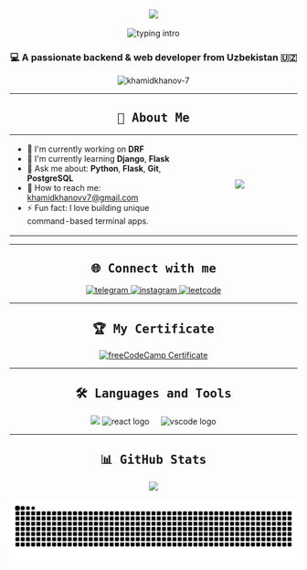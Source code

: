<!-- Header GIF -->
<div align="center">
  <img src="https://media0.giphy.com/media/v1.Y2lkPTc5MGI3NjExY2gydDNrazRqc2RnMHU5aXN2ejlscnBuZHFyYjRvYXo0cXQ5eHNuMiZlcD12MV9pbnRlcm5hbF9naWZfYnlfaWQmY3Q9Zw/5bGYUuT3VEVLa/giphy.gif" height="200" />
</div>

<!-- Typing Intro -->
<p align="center">
  <img src="https://readme-typing-svg.demolab.com?font=Montserrat&weight=700&size=32&duration=2200&pause=900&center=true&vCenter=true&repeat=true&width=700&lines=I'm+Khamidkhanov+Muhammadzohid;Backend+Developer;Python+%7C+Django+%7C+Flask" alt="typing intro" />
</p>

<h3 align="center">💻 A passionate backend & web developer from Uzbekistan 🇺🇿</h3>

<p align="center">
  <img src="https://komarev.com/ghpvc/?username=khamidkhanov-7&label=Profile%20views&color=0e75b6&style=flat" alt="khamidkhanov-7" />
</p>

---

<h2 align="center" style="font-family: 'Fira Code', monospace;">🚀 About Me</h2> 
<div align="center">
  <table>
    <tr>
      <td align="left" width="60%">
        <ul>
          <li>🔨 I'm currently working on <b>DRF</b></li>
          <li>🌱 I'm currently learning <b>Django</b>, <b>Flask</b></li>
          <li>💬 Ask me about: <b>Python</b>, <b>Flask</b>, <b>Git</b>, <b>PostgreSQL</b></li>
          <li>📧 How to reach me: <a href="mailto:khamidkhanovv7@gmail.com">khamidkhanovv7@gmail.com</a></li>
          <li>⚡ Fun fact: I love building unique command-based terminal apps.</li>
        </ul>
      </td>
      <td align="center" width="40%">
        <img src="https://media2.giphy.com/media/QBd2kLB5qDmysEXre9/giphy.gif" width="250" />
      </td>
    </tr>
  </table>
</div>

---

<h2 align="center" style="font-family: 'Fira Code', monospace;">🌐 Connect with me</h2>
<p align="center">
  <a href="https://t.me/khamidkhanov7" target="_blank">
    <img src="https://img.shields.io/badge/Telegram-2CA5E0?style=for-the-badge&logo=telegram&logoColor=white" alt="telegram" />
  </a>
  <a href="https://www.instagram.com/khamidkhanov.7/" target="_blank">
    <img src="https://img.shields.io/badge/Instagram-E4405F?style=for-the-badge&logo=instagram&logoColor=white" alt="instagram" />
  </a>
  <a href="https://leetcode.com/u/khamidkhanov7/" target="_blank">
    <img src="https://img.shields.io/badge/LeetCode-FFA116?style=for-the-badge&logo=leetcode&logoColor=black" alt="leetcode" />
  </a>
</p>

---


<h2 align="center" style="font-family: 'Fira Code', monospace;">🏆 My Certificate</h2>
<p align="center">
  <a href="https://www.freecodecamp.org/certification/khamidkhanov7/scientific-computing-with-python-v7">
    <img src="https://img.shields.io/badge/freeCodeCamp-Certificate-brightgreen?logo=freecodecamp" alt="freeCodeCamp Certificate"/>
  </a>
</p>

---

<h2 align="center" style="font-family: 'Fira Code', monospace;">🛠️ Languages and Tools</h2>  
<p align="center">
  <img src="https://skillicons.dev/icons?i=python,flask,django,git,postgres,linux,html,css,js" />
   <img src="https://skillicons.dev/icons?i=react" height="50" alt="react logo"  />
  <img width="12" />
  <img src="https://skillicons.dev/icons?i=vscode" height="50" alt="vscode logo"  />
</div>
</p>

---

<h2 align="center" style="font-family: 'Fira Code', monospace;">📊 GitHub Stats</h2>  
<p align="center">
  <img src="https://github-readme-stats.vercel.app/api/top-langs/?username=khamidkhanov-7&layout=compact&theme=dark" />
</p>

<!-- Snake Animation -->
<p align="center">
  <picture>
    <source media="(prefers-color-scheme: dark)" srcset="https://raw.githubusercontent.com/asmrprog-yt/asmrprog-yt/output/github-snake-dark.svg" />
    <source media="(prefers-color-scheme: light)" srcset="https://raw.githubusercontent.com/asmrprog-yt/asmrprog-yt/output/github-snake.svg" />
    <img alt="github-snake" src="https://raw.githubusercontent.com/asmrprog-yt/asmrprog-yt/output/github-snake.svg" />
  </picture>
</p>
